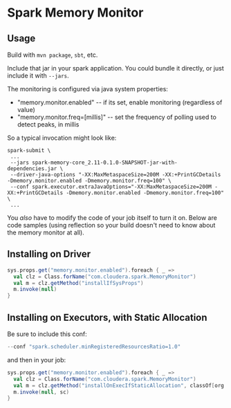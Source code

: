 Spark Memory Monitor
========================

Usage
-----------

Build with `mvn package`, `sbt`, etc.

Include that jar in your spark application.  You could bundle it directly, or just include it with `--jars`.

The monitoring is configured via java system properties:

* "memory.monitor.enabled" -- if its set, enable monitoring (regardless of value)
* "memory.monitor.freq=[millis]" -- set the frequency of polling used to detect peaks, in millis

So a typical invocation might look like:

```
spark-submit \
 ...
 --jars spark-memory-core_2.11-0.1.0-SNAPSHOT-jar-with-dependencies.jar \
 --driver-java-options "-XX:MaxMetaspaceSize=200M -XX:+PrintGCDetails -Dmemory.monitor.enabled -Dmemory.monitor.freq=100" \
 --conf spark.executor.extraJavaOptions="-XX:MaxMetaspaceSize=200M -XX:+PrintGCDetails -Dmemory.monitor.enabled -Dmemory.monitor.freq=100" \
 ...
```

You *also* have to modify the code of your job itself to turn it on.  Below are code samples (using reflection so your
build doesn't need to know about the memory monitor at all).


Installing on Driver
-----------------------

```scala
sys.props.get("memory.monitor.enabled").foreach { _ =>
  val clz = Class.forName("com.cloudera.spark.MemoryMonitor")
  val m = clz.getMethod("installIfSysProps")
  m.invoke(null)
}
```


Installing on Executors, with Static Allocation
-------------------------------------------------

Be sure to include this conf:

```scala
--conf "spark.scheduler.minRegisteredResourcesRatio=1.0"
```

and then in your job:

```scala
sys.props.get("memory.monitor.enabled").foreach { _ =>
  val clz = Class.forName("com.cloudera.spark.MemoryMonitor")
  val m = clz.getMethod("installOnExecIfStaticAllocation", classOf[org.apache.spark.SparkContext])
  m.invoke(null, sc)
}
```
